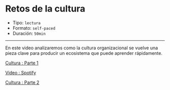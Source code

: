 # Retos de la cultura

* Tipo: `lectura`
* Formato: `self-paced`
* Duración: `50min`

***

En este video analizaremos como la cultura organizacional se vuelve una 
pieza clave para producir un ecosistema que puede aprender rápidamente.


[Cultura : Parte 1](https://www.useloom.com/share/90102cf63263435faa7f867c1e9c2d33)

[Video : Spotify](https://vimeo.com/94950270)

[Cultura : Parte 2](https://www.useloom.com/share/9829eb5e520a4ee69e2b915f2d388e30)

